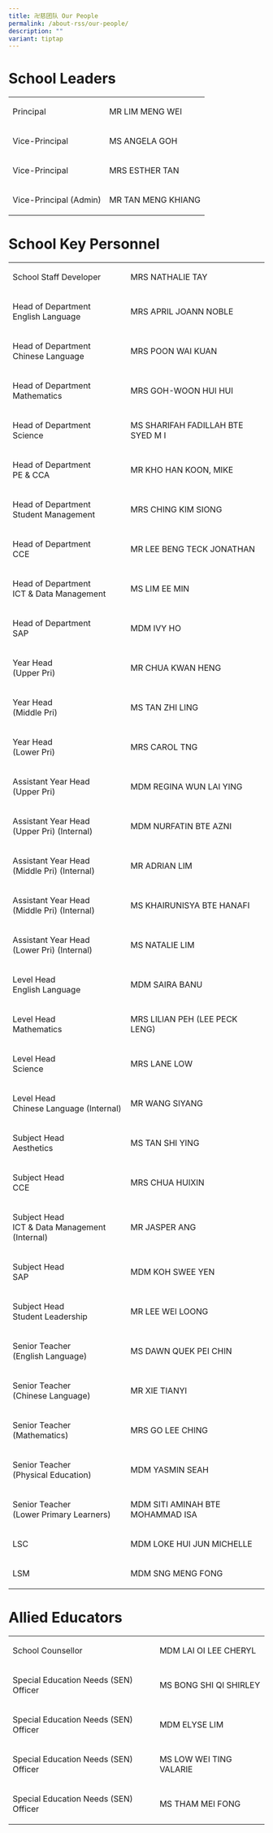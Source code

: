 ```yaml
---
title: 卍慈团队 Our People
permalink: /about-rss/our-people/
description: ""
variant: tiptap
---
```

<h1>School Leaders</h1>
<table style="minWidth: 50px">
<colgroup>
<col>
<col>
</colgroup>
<tbody>
<tr>
<td rowspan="1" colspan="1">
<p>Principal
<br>
</p>
</td>
<td rowspan="1" colspan="1">
<p>MR LIM MENG WEI
<br>
</p>
</td>
</tr>
<tr>
<td rowspan="1" colspan="1">
<p>Vice-Principal</p>
</td>
<td rowspan="1" colspan="1">
<p>MS ANGELA GOH</p>
</td>
</tr>
<tr>
<td rowspan="1" colspan="1">
<p>Vice-Principal</p>
</td>
<td rowspan="1" colspan="1">
<p>MRS ESTHER TAN</p>
</td>
</tr>
<tr>
<td rowspan="1" colspan="1">
<p>Vice-Principal (Admin)</p>
</td>
<td rowspan="1" colspan="1">
<p>MR TAN MENG KHIANG</p>
</td>
</tr>
</tbody>
</table>
<h1>School Key Personnel</h1>
<table style="minWidth: 50px">
<colgroup>
<col>
<col>
</colgroup>
<tbody>
<tr>
<td rowspan="1" colspan="1">
<p>School Staff Developer</p>
</td>
<td rowspan="1" colspan="1">
<p>MRS NATHALIE TAY</p>
</td>
</tr>
<tr>
<td rowspan="1" colspan="1">
<p>Head of Department
<br>English Language</p>
</td>
<td rowspan="1" colspan="1">
<p>MRS APRIL JOANN NOBLE</p>
</td>
</tr>
<tr>
<td rowspan="1" colspan="1">
<p>Head of Department
<br>Chinese Language</p>
</td>
<td rowspan="1" colspan="1">
<p>MRS POON WAI KUAN</p>
</td>
</tr>
<tr>
<td rowspan="1" colspan="1">
<p>Head of Department
<br>Mathematics</p>
</td>
<td rowspan="1" colspan="1">
<p>MRS GOH-WOON HUI HUI</p>
</td>
</tr>
<tr>
<td rowspan="1" colspan="1">
<p>Head of Department
<br>Science</p>
</td>
<td rowspan="1" colspan="1">
<p>MS SHARIFAH FADILLAH BTE SYED M I</p>
</td>
</tr>
<tr>
<td rowspan="1" colspan="1">
<p>Head of Department
<br>PE &amp; CCA</p>
</td>
<td rowspan="1" colspan="1">
<p>MR KHO HAN KOON, MIKE</p>
</td>
</tr>
<tr>
<td rowspan="1" colspan="1">
<p>Head of Department
<br>Student Management</p>
</td>
<td rowspan="1" colspan="1">
<p>MRS CHING KIM SIONG</p>
</td>
</tr>
<tr>
<td rowspan="1" colspan="1">
<p>Head of Department
<br>CCE</p>
</td>
<td rowspan="1" colspan="1">
<p>MR LEE BENG TECK JONATHAN</p>
</td>
</tr>
<tr>
<td rowspan="1" colspan="1">
<p>Head of Department
<br>ICT &amp; Data Management</p>
</td>
<td rowspan="1" colspan="1">
<p>MS LIM EE MIN</p>
</td>
</tr>
<tr>
<td rowspan="1" colspan="1">
<p>Head of Department
<br>SAP</p>
</td>
<td rowspan="1" colspan="1">
<p>MDM IVY HO</p>
</td>
</tr>
<tr>
<td rowspan="1" colspan="1">
<p>Year Head
<br>(Upper Pri)</p>
</td>
<td rowspan="1" colspan="1">
<p>MR CHUA KWAN HENG</p>
</td>
</tr>
<tr>
<td rowspan="1" colspan="1">
<p>Year Head
<br>(Middle Pri)</p>
</td>
<td rowspan="1" colspan="1">
<p>MS TAN ZHI LING</p>
</td>
</tr>
<tr>
<td rowspan="1" colspan="1">
<p>Year Head
<br>(Lower Pri)</p>
</td>
<td rowspan="1" colspan="1">
<p>MRS CAROL TNG</p>
</td>
</tr>
<tr>
<td rowspan="1" colspan="1">
<p>Assistant Year Head
<br>(Upper Pri)</p>
</td>
<td rowspan="1" colspan="1">
<p>MDM REGINA WUN LAI YING</p>
</td>
</tr>
<tr>
<td rowspan="1" colspan="1">
<p>Assistant Year Head
<br>(Upper Pri) (Internal)</p>
</td>
<td rowspan="1" colspan="1">
<p>MDM NURFATIN BTE AZNI</p>
</td>
</tr>
<tr>
<td rowspan="1" colspan="1">
<p>Assistant Year Head
<br>(Middle Pri) (Internal)</p>
</td>
<td rowspan="1" colspan="1">
<p>MR ADRIAN LIM</p>
</td>
</tr>
<tr>
<td rowspan="1" colspan="1">
<p>Assistant Year Head
<br>(Middle Pri) (Internal)</p>
</td>
<td rowspan="1" colspan="1">
<p>MS KHAIRUNISYA BTE HANAFI</p>
</td>
</tr>
<tr>
<td rowspan="1" colspan="1">
<p>Assistant Year Head
<br>(Lower Pri) (Internal)</p>
</td>
<td rowspan="1" colspan="1">
<p>MS NATALIE LIM</p>
</td>
</tr>
<tr>
<td rowspan="1" colspan="1">
<p>Level Head
<br>English Language</p>
</td>
<td rowspan="1" colspan="1">
<p>MDM SAIRA BANU</p>
</td>
</tr>
<tr>
<td rowspan="1" colspan="1">
<p>Level Head
<br>Mathematics</p>
</td>
<td rowspan="1" colspan="1">
<p>MRS LILIAN PEH (LEE PECK LENG)</p>
</td>
</tr>
<tr>
<td rowspan="1" colspan="1">
<p>Level Head
<br>Science</p>
</td>
<td rowspan="1" colspan="1">
<p>MRS LANE LOW</p>
</td>
</tr>
<tr>
<td rowspan="1" colspan="1">
<p>Level Head
<br>Chinese Language (Internal)</p>
</td>
<td rowspan="1" colspan="1">
<p>MR WANG SIYANG</p>
</td>
</tr>
<tr>
<td rowspan="1" colspan="1">
<p>Subject Head
<br>Aesthetics</p>
</td>
<td rowspan="1" colspan="1">
<p>MS TAN SHI YING</p>
</td>
</tr>
<tr>
<td rowspan="1" colspan="1">
<p>Subject Head
<br>CCE</p>
</td>
<td rowspan="1" colspan="1">
<p>MRS CHUA HUIXIN</p>
</td>
</tr>
<tr>
<td rowspan="1" colspan="1">
<p>Subject Head
<br>ICT &amp; Data Management (Internal)</p>
</td>
<td rowspan="1" colspan="1">
<p>MR JASPER ANG</p>
</td>
</tr>
<tr>
<td rowspan="1" colspan="1">
<p>Subject Head
<br>SAP</p>
</td>
<td rowspan="1" colspan="1">
<p>MDM KOH SWEE YEN</p>
</td>
</tr>
<tr>
<td rowspan="1" colspan="1">
<p>Subject Head
<br>Student Leadership</p>
</td>
<td rowspan="1" colspan="1">
<p>MR LEE WEI LOONG</p>
</td>
</tr>
<tr>
<td rowspan="1" colspan="1">
<p>Senior Teacher
<br>(English Language)</p>
</td>
<td rowspan="1" colspan="1">
<p>MS DAWN QUEK PEI CHIN</p>
</td>
</tr>
<tr>
<td rowspan="1" colspan="1">
<p>Senior Teacher
<br>(Chinese Language)</p>
</td>
<td rowspan="1" colspan="1">
<p>MR XIE TIANYI</p>
</td>
</tr>
<tr>
<td rowspan="1" colspan="1">
<p>Senior Teacher
<br>(Mathematics)</p>
</td>
<td rowspan="1" colspan="1">
<p>MRS GO LEE CHING</p>
</td>
</tr>
<tr>
<td rowspan="1" colspan="1">
<p>Senior Teacher
<br>(Physical Education)</p>
</td>
<td rowspan="1" colspan="1">
<p>MDM YASMIN SEAH</p>
</td>
</tr>
<tr>
<td rowspan="1" colspan="1">
<p>Senior Teacher
<br>(Lower Primary Learners)</p>
</td>
<td rowspan="1" colspan="1">
<p>MDM SITI AMINAH BTE MOHAMMAD ISA</p>
</td>
</tr>
<tr>
<td rowspan="1" colspan="1">
<p>LSC</p>
</td>
<td rowspan="1" colspan="1">
<p>MDM LOKE HUI JUN MICHELLE</p>
</td>
</tr>
<tr>
<td rowspan="1" colspan="1">
<p>LSM</p>
</td>
<td rowspan="1" colspan="1">
<p>MDM SNG MENG FONG</p>
</td>
</tr>
</tbody>
</table>
<h1>Allied Educators</h1>
<table style="minWidth: 50px">
<colgroup>
<col>
<col>
</colgroup>
<tbody>
<tr>
<td rowspan="1" colspan="1">
<p>School Counsellor
<br>
</p>
</td>
<td rowspan="1" colspan="1">
<p>MDM LAI OI LEE CHERYL
<br>
</p>
</td>
</tr>
<tr>
<td rowspan="1" colspan="1">
<p>Special Education Needs (SEN) Officer</p>
</td>
<td rowspan="1" colspan="1">
<p>MS BONG SHI QI SHIRLEY</p>
</td>
</tr>
<tr>
<td rowspan="1" colspan="1">
<p>Special Education Needs (SEN) Officer</p>
</td>
<td rowspan="1" colspan="1">
<p>MDM ELYSE LIM</p>
</td>
</tr>
<tr>
<td rowspan="1" colspan="1">
<p>Special Education Needs (SEN) Officer</p>
</td>
<td rowspan="1" colspan="1">
<p>MS LOW WEI TING VALARIE</p>
</td>
</tr>
<tr>
<td rowspan="1" colspan="1">
<p>Special Education Needs (SEN) Officer
<br>
</p>
</td>
<td rowspan="1" colspan="1">
<p>MS THAM MEI FONG
<br>
</p>
</td>
</tr>
</tbody>
</table>
<p></p>
